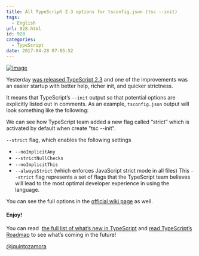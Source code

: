 ```yaml
---
title: All TypeScript 2.3 options for tsconfig.json (tsc --init)
tags:
  - English
url: 928.html
id: 928
categories:
  - TypeScript
date: 2017-04-28 07:05:52
---
```


[![image](https://blog.josequinto.com/wp-content/uploads/2017/04/image_thumb-4.png "image")](https://blog.josequinto.com/wp-content/uploads/2017/04/image-4.png)

Yesterday [was released TypeScript 2.3](https://blogs.msdn.microsoft.com/typescript/2017/04/27/announcing-typescript-2-3/) and one of the improvements was an easier startup with better help, richer init, and quicker strictness.

It means that TypeScript’s `--init` output so that potential options are explicitly listed out in comments. As an example, `tsconfig.json` output will look something like the following:

<script src="https://gist.github.com/jquintozamora/01431b0b988e3a6ced7e32086f746ac8.js"></script>

We can see how TypeScript team added a new flag called “strict” which is activated by default when create "tsc --init".

`--strict` flag, which enables the following settings

*   `--noImplicitAny`
*   `--strictNullChecks`
*   `--noImplicitThis`
*   `--alwaysStrict` (which enforces JavaScript strict mode in all files)
This `--strict` flag represents a set of flags that the TypeScript team believes will lead to the most optimal developer experience in using the language.

You can see the full options in the [official wiki page](https://github.com/Microsoft/TypeScript-Handbook/blob/master/pages/Compiler%20Options.md) as well.

#### Enjoy!

You can read  [the full list of what’s new in TypeScript](https://github.com/Microsoft/TypeScript/wiki/What) and [read TypeScript’s Roadmap](https://github.com/Microsoft/TypeScript/wiki/Roadmap) to see what’s coming in the future!

[@jquintozamora](https://github.com/jquintozamora)